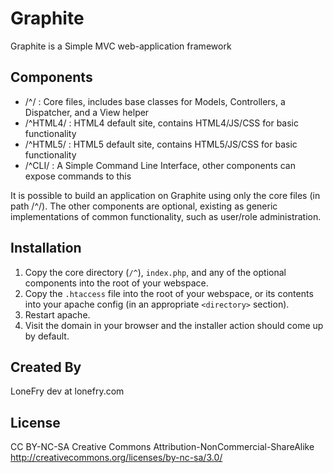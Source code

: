 Graphite
========
Graphite is a Simple MVC web-application framework

Components
----------
- /^/ : Core files, includes base classes for Models, Controllers, a Dispatcher, and a View helper
- /^HTML4/ : HTML4 default site, contains HTML4/JS/CSS for basic functionality
- /^HTML5/ : HTML5 default site, contains HTML5/JS/CSS for basic functionality
- /^CLI/ : A Simple Command Line Interface, other components can expose commands to this

It is possible to build an application on Graphite using only the core files (in path /^/).
The other components are optional, existing as generic implementations of common functionality,
such as user/role administration.

Installation
------------
1. Copy the core directory (`/^`), `index.php`, and any of the optional components into the root of your webspace.
2. Copy the `.htaccess` file into the root of your webspace, or its contents into your apache config (in an appropriate `<directory>` section).
3. Restart apache.
4. Visit the domain in your browser and the installer action should come up by default.

Created By
----------
LoneFry
dev at lonefry.com

License
-------
CC BY-NC-SA
Creative Commons Attribution-NonCommercial-ShareAlike
http://creativecommons.org/licenses/by-nc-sa/3.0/
